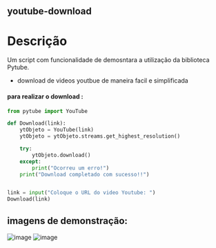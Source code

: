 ## youtube-download


# Descrição
Um script com funcionalidade de demosntara a utilização da biblioteca Pytube.

- download de videos youtbue de maneira facil e simplificada



#### para realizar o download :

```python
from pytube import YouTube

def Download(link):
    ytObjeto = YouTube(link)
    ytObjeto = ytObjeto.streams.get_highest_resolution()

    try:
        ytObjeto.download()
    except:
        print("Ocorreu um erro!")
    print("Download completado com sucesso!!")


link = input("Coloque o URL do video Youtube: ")
Download(link)

```


## imagens de demonstração:

![image](https://user-images.githubusercontent.com/116848225/210183467-fe8f96b6-075e-472b-b32b-200f3e11f88d.png)
![image](https://user-images.githubusercontent.com/116848225/210183478-7e938eb0-1bef-4f7c-80e7-007be6a42411.png)

